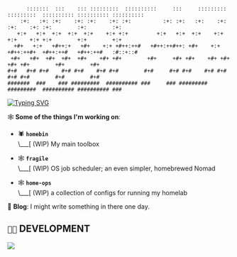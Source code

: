 ```
      :::::::  :::    ::: :::::::::  ::::::::::     :::     :::::::::  :::::::::  :::::::::: :::::::::: :::::::::: 
    :+:   :+: :+:    :+: :+:    :+: :+:          :+: :+:   :+:    :+: :+:    :+: :+:        :+:        :+:         
   +:+   +:+  +:+  +:+  +:+    +:+ +:+         +:+   +:+  +:+    +:+ +:+    +:+ +:+        +:+        +:+          
  +#+   +:+   +#++:+   +#+    +:+ +#++:++#   +#++:++#++: +#+    +:+ +#++:++#+  +#++:++#   +#++:++#   :#::+::#      
 +#+   +#+  +#+  +#+  +#+    +#+ +#+        +#+     +#+ +#+    +#+ +#+    +#+ +#+        +#+        +#+            
#+#   #+# #+#    #+# #+#    #+# #+#        #+#     #+# #+#    #+# #+#    #+# #+#        #+#        #+#             
#######  ###    ### #########  ########## ###     ### #########  #########  ########## ########## ###
```

[![Typing SVG](https://readme-typing-svg.demolab.com?font=Fira+Code&pause=1000&random=false&width=435&lines=computers+want+to+talk+to+each+other)](https://git.io/typing-svg)

🕸️ **Some of the things I'm working on**:

- 🕷️ **`homebin`**<br>
\\___[ (WIP) My main toolbox<br>

- 🕸️ **`fragile`**<br>
\\___[ (WIP) OS job scheduler; an even simpler, homebrewed Nomad<br>

- 🕸️ **`home-ops`**<br>
\\___[ (WIP) a collection of configs for running my homelab<br>

📝 **Blog**: I might write something in there one day.

## `👨‍💻` DEVELOPMENT
[![](https://skillicons.dev/icons?i=c,cpp,fortran,swift,go,python,solidjs,docker,kubernetes,kafka,bash,neovim,aws,azure,linux,raspberrypi)](https://skillicons.dev)
